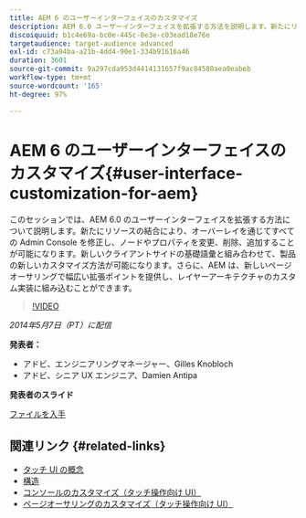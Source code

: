 ```yaml
---
title: AEM 6 のユーザーインターフェイスのカスタマイズ
description: AEM 6.0 ユーザーインターフェイスを拡張する方法を説明します。新たにリソースの結合により、オーバーレイを通じてすべての Admin Console を修正し、ノードやプロパティを変更、削除、追加することが可能になります。
discoiquuid: b1c4e69a-bc0e-445c-8e3e-c03ead18e76e
targetaudience: target-audience advanced
exl-id: c73a94ba-a21b-4dd4-90e1-334b91616a46
duration: 3601
source-git-commit: 9a297cda953d4414131657f9ac84580aea0eabeb
workflow-type: tm+mt
source-wordcount: '165'
ht-degree: 97%

---
```


# AEM 6 のユーザーインターフェイスのカスタマイズ{#user-interface-customization-for-aem}

このセッションでは、AEM 6.0 のユーザーインターフェイスを拡張する方法について説明します。新たにリソースの結合により、オーバーレイを通じてすべての Admin Console を修正し、ノードやプロパティを変更、削除、追加することが可能になります。新しいクライアントサイドの基礎語彙と組み合わせて、製品の新しいカスタマイズ方法が可能になります。さらに、AEM は、新しいページオーサリングで幅広い拡張ポイントを提供し、レイヤーアーキテクチャのカスタム実装に組み込むことができます。

>[!VIDEO](https://video.tv.adobe.com/v/19519/?quality=9)

*2014年5月7日（PT）に配信*

**発表者：**

* アドビ、エンジニアリングマネージャー、Gilles Knobloch
* アドビ、シニア UX エンジニア、Damien Antipa

**発表者のスライド**

[ファイルを入手](assets/user-interface-customization-for-aem6.pdf)

## 関連リンク {#related-links}

* [タッチ UI の概念](https://docs.adobe.com/docs/en/aem/6-0/develop/the-basics/touch-ui-concepts.html)
* [構造](https://docs.adobe.com/docs/en/aem/6-0/develop/the-basics/touch-ui-structure.html)
* [コンソールのカスタマイズ（タッチ操作向け UI）](https://docs.adobe.com/docs/en/aem/6-0/develop/extending/customizing-consoles-touch.html)
* [ページオーサリングのカスタマイズ（タッチ操作向け UI）](https://docs.adobe.com/docs/en/aem/6-0/develop/extending/customizing-page-authoring-touch.html)
